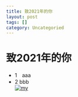 ```yaml
---
title: 致2021年的你
layout: post
tags: []
category: Uncategoried
---
```

# 致2021年的你
* 1　aaa
* 2   bbb   
[![my](http://pic.yupoo.com/buyizhiyou/0081b6d9/1d13e4cd.jpeg "my")](http://pic.yupoo.com/buyizhiyou/0081b6d9/1d13e4cd.jpeg "my")